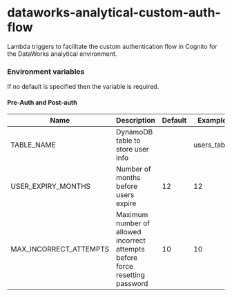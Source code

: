 # dataworks-analytical-custom-auth-flow
Lambda triggers to facilitate the custom authentication flow in Cognito for the DataWorks analytical environment.

### Environment variables
If no default is specified then the variable is required.

#### Pre-Auth and Post-auth
| Name | Description | Default | Example |
| ---- | ----------- | ------- | ------- |
| TABLE_NAME | DynamoDB table to store user info | | users_table |
| USER_EXPIRY_MONTHS | Number of months before users expire | 12 | 12 |
| MAX_INCORRECT_ATTEMPTS | Maximum number of allowed incorrect attempts before force resetting password | 10 | 10 |

